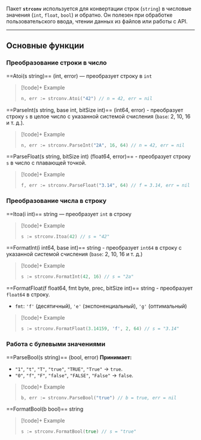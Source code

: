 Пакет **`strconv`** используется для конвертации строк (`string`) в числовые значения (`int`, `float`, `bool`) и обратно. Он полезен при обработке пользовательского ввода, чтении данных из файлов или работы с API.

---
## Основные функции
### Преобразование строки в число
==Atoi(s string)== (int, error) — преобразует строку в `int`
>[!code]+ Example
>```go
> n, err := strconv.Atoi("42") // n = 42, err = nil
>```

==ParseInt(s string, base int, bitSize int)== (int64, error) - преобразует строку `s` в целое число с указанной системой счисления (`base`: 2, 10, 16 и т. д.).
>[!code]+ Example
>```go
> n, err := strconv.ParseInt("2A", 16, 64) // n = 42, err = nil
>```

==ParseFloat(s string, bitSize int) (float64, error)== - преобразует строку `s` в число с плавающей точкой.
>[!code]+ Example
>```go
> f, err := strconv.ParseFloat("3.14", 64) // f = 3.14, err = nil
>```

### Преобразование числа в строку
==Itoa(i int)== string — преобразует `int` в строку
>[!code]+ Example
>```go
> s := strconv.Itoa(42) // s = "42"
>```

==FormatInt(i int64, base int)== string - преобразует `int64` в строку с указанной системой счисления (`base`: 2, 10, 16 и т. д.)
>[!code]+ Example
>```go
> s := strconv.FormatInt(42, 16) // s = "2a"
>```

==FormatFloat(f float64, fmt byte, prec, bitSize int)== string - преобразует `float64` в строку.

- `fmt`: `'f'` (десятичный), `'e'` (экспоненциальный), `'g'` (оптимальный)

>[!code]+ Example
>```go
> s := strconv.FormatFloat(3.14159, 'f', 2, 64) // s = "3.14"
>```

### Работа с булевыми значениями
==ParseBool(s string)== (bool, error)
**Принимает:** 
- `"1"`, `"t"`, `"T"`, `"true"`, `"TRUE"`, `"True"` → `true`.
- `"0"`, `"f"`, `"F"`, `"false"`, `"FALSE"`, `"False"` → `false`.

>[!code]+ Example
>```go
> b, err := strconv.ParseBool("true") // b = true, err = nil
>```

==FormatBool(b bool)== string
>[!code]+ Example
>```go
> s := strconv.FormatBool(true) // s = "true"
>```